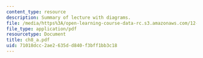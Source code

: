 ```yaml
---
content_type: resource
description: Summary of lecture with diagrams.
file: /media/https%3A/open-learning-course-data-rc.s3.amazonaws.com/12-333-atmospheric-and-ocean-circulations-spring-2004/71018dcc2ae2635dd840f3bff1bb3c18_ch8_a.pdf
file_type: application/pdf
resourcetype: Document
title: ch8_a.pdf
uid: 71018dcc-2ae2-635d-d840-f3bff1bb3c18
---
```

